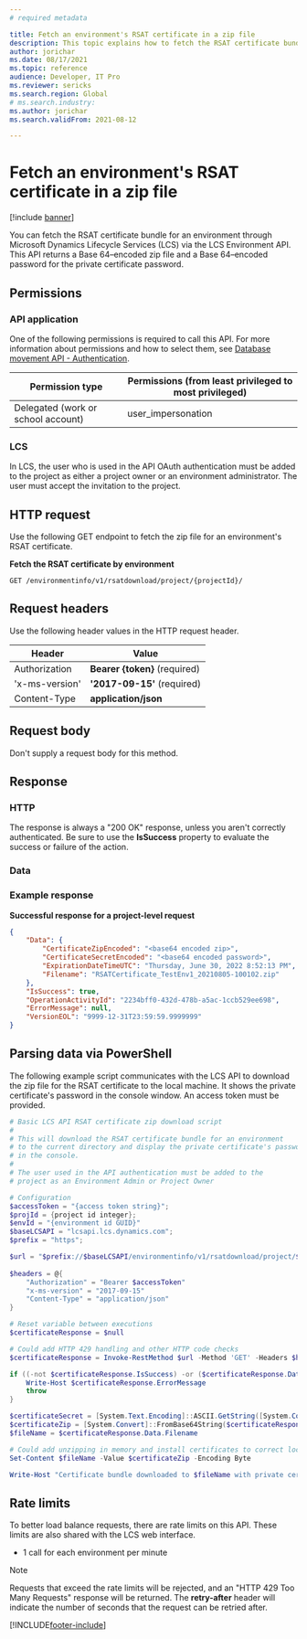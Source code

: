 ```yaml
---
# required metadata

title: Fetch an environment's RSAT certificate in a zip file
description: This topic explains how to fetch the RSAT certificate bundle for an environment through Microsoft Dynamics Lifecycle Services (LCS) via the LCS Environment API.
author: jorichar
ms.date: 08/17/2021
ms.topic: reference
audience: Developer, IT Pro
ms.reviewer: sericks
ms.search.region: Global
# ms.search.industry: 
ms.author: jorichar
ms.search.validFrom: 2021-08-12

---
```


# Fetch an environment's RSAT certificate in a zip file

[!include [banner](../../../includes/banner.md)]

You can fetch the RSAT certificate bundle for an environment through Microsoft Dynamics Lifecycle Services (LCS) via the LCS Environment API. This API returns a Base 64–encoded zip file and a Base 64–encoded password for the private certificate password.

## Permissions

### API application

One of the following permissions is required to call this API. For more information about permissions and how to select them, see [Database movement API - Authentication](../../../database/api/dbmovement-api-authentication.md).

| Permission type                    | Permissions (from least privileged to most privileged) |
|------------------------------------|--------------------------------------------------------|
| Delegated (work or school account) | user\_impersonation                                    |

### LCS

In LCS, the user who is used in the API OAuth authentication must be added to the project as either a project owner or an environment administrator. The user must accept the invitation to the project.

## HTTP request

Use the following GET endpoint to fetch the zip file for an environment's RSAT certificate.

**Fetch the RSAT certificate by environment**

<!-- { "blockType": "ignored" } -->
```http
GET /environmentinfo/v1/rsatdownload/project/{projectId}/
```

## Request headers

Use the following header values in the HTTP request header.

| Header         | Value                         |
|----------------|-------------------------------|
| Authorization  | **Bearer {token}** (required) |
| 'x-ms-version' | **'2017-09-15'** (required)   |
| Content-Type   | **application/json**          |

## Request body

Don't supply a request body for this method.

## Response

### HTTP

The response is always a "200 OK" response, unless you aren't correctly authenticated. Be sure to use the **IsSuccess** property to evaluate the success or failure of the action.

### Data

### Example response

**Successful response for a project-level request**

```json
{
    "Data": {
        "CertificateZipEncoded": "<base64 encoded zip>",
        "CertificateSecretEncoded": "<base64 encoded password>",
        "ExpirationDateTimeUTC": "Thursday, June 30, 2022 8:52:13 PM",
        "Filename": "RSATCertificate_TestEnv1_20210805-100102.zip"
    },
    "IsSuccess": true,
    "OperationActivityId": "2234bff0-432d-478b-a5ac-1ccb529ee698",
    "ErrorMessage": null,
    "VersionEOL": "9999-12-31T23:59:59.9999999"
}
```

## Parsing data via PowerShell

The following example script communicates with the LCS API to download the zip file for the RSAT certificate to the local machine. It shows the private certificate's password in the console window. An access token must be provided.

```powershell
# Basic LCS API RSAT certificate zip download script
#
# This will download the RSAT certificate bundle for an environment
# to the current directory and display the private certificate's password
# in the console.
#
# The user used in the API authentication must be added to the
# project as an Environment Admin or Project Owner

# Configuration
$accessToken = "{access token string}";
$projId = {project id integer};
$envId = "{environment id GUID}"
$baseLCSAPI = "lcsapi.lcs.dynamics.com";
$prefix = "https";

$url = "$prefix://$baseLCSAPI/environmentinfo/v1/rsatdownload/project/$projId/environment/$envId"
 
$headers = @{
    "Authorization" = "Bearer $accessToken"
    "x-ms-version" = "2017-09-15"
    "Content-Type" = "application/json"
}

# Reset variable between executions
$certificateResponse = $null 

# Could add HTTP 429 handling and other HTTP code checks
$certificateResponse = Invoke-RestMethod $url -Method 'GET' -Headers $headers

if ((-not $certificateResponse.IsSuccess) -or ($certificateResponse.Data -eq $null)) {
    Write-Host $certificateResponse.ErrorMessage
    throw
}

$certificateSecret = [System.Text.Encoding]::ASCII.GetString([System.Convert]::FromBase64String($certificateResponse.Data.CertificateSecretEncoded))
$certificateZip = [System.Convert]::FromBase64String($certificateResponse.Data.CertificateZipEncoded)
$fileName = $certificateResponse.Data.Filename

# Could add unzipping in memory and install certificates to correct local certificate stores
Set-Content $fileName -Value $certificateZip -Encoding Byte

Write-Host "Certificate bundle downloaded to $fileName with private certificate password $certificateSecret"
```

## Rate limits

To better load balance requests, there are rate limits on this API. These limits are also shared with the LCS web interface.

* 1 call for each environment per minute

> [!NOTE]
> Requests that exceed the rate limits will be rejected, and an "HTTP 429 Too Many Requests" response will be returned. The **retry-after** header will indicate the number of seconds that the request can be retried after.

[!INCLUDE[footer-include](../../../../../includes/footer-banner.md)]
